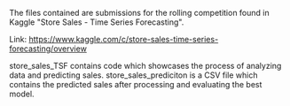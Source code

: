 The files contained are submissions for the rolling competition found in Kaggle "Store Sales - Time Series Forecasting".

Link: https://www.kaggle.com/c/store-sales-time-series-forecasting/overview



store_sales_TSF contains code which showcases the process of analyzing data and predicting sales.
store_sales_prediciton is a CSV file which contains the predicted sales after processing and evaluating the best model.
